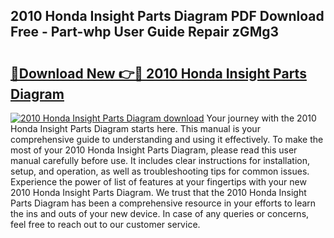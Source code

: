 ## 2010 Honda Insight Parts Diagram PDF Download Free - Part-whp User Guide Repair zGMg3

# <h2><a href="http://dfpu6r.blite.top/?on=2010+Honda+Insight+Parts+Diagram">🔗Download New 👉🔴 2010 Honda Insight Parts Diagram</a></h2>

[![2010 Honda Insight Parts Diagram download](https://i.imgur.com/lujVjoI.png)](http://dfpu6r.blite.top/?on=2010+Honda+Insight+Parts+Diagram)
Your journey with the 2010 Honda Insight Parts Diagram starts here. This manual is your comprehensive guide to understanding and using it effectively. To make the most of your 2010 Honda Insight Parts Diagram, please read this user manual carefully before use. It includes clear instructions for installation, setup, and operation, as well as troubleshooting tips for common issues. Experience the power of list of features at your fingertips with your new 2010 Honda Insight Parts Diagram. We trust that the 2010 Honda Insight Parts Diagram has been a comprehensive resource in your efforts to learn the ins and outs of your new device. In case of any queries or concerns, feel free to reach out to our customer service.
